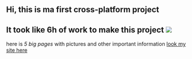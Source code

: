 Hi, this is ma first cross-platform project
---
It took like 6h of work to make this project
![](https://github.com/user-attachments/assets/6360c9c5-b289-4224-bd97-5eec0aad502c) 
---
here is _5 big pages_ with pictures and other important information
[look my site here](https://markdoropei.github.io/URUS/)
